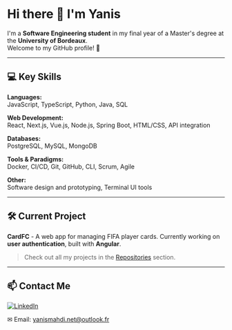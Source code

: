# Hi there 👋 I'm Yanis

I'm a **Software Engineering student** in my final year of a Master's degree at the **University of Bordeaux**.  
Welcome to my GitHub profile! 🚀

---

## 💻 Key Skills

**Languages:**  
JavaScript, TypeScript, Python, Java, SQL  

**Web Development:**  
React, Next.js, Vue.js, Node.js, Spring Boot, HTML/CSS, API integration  

**Databases:**  
PostgreSQL, MySQL, MongoDB  

**Tools & Paradigms:**  
Docker, CI/CD, Git, GitHub, CLI, Scrum, Agile

**Other:**  
Software design and prototyping, Terminal UI tools

---

## 🛠 Current Project

**CardFC** - A web app for managing FIFA player cards.
Currently working on **user authentication**, built with **Angular**.  

> Check out all my projects in the [Repositories](https://github.com/mrzefix23?tab=repositories) section.
>
---

## 📫 Contact Me

[![LinkedIn](https://img.shields.io/badge/LinkedIn-0077B5?style=flat&logo=linkedin&logoColor=white)](https://www.linkedin.com/in/yanis-mahdi-933a37238/)

✉ Email: yanismahdi.net@outlook.fr
